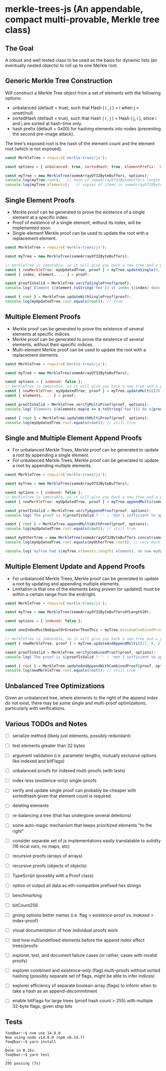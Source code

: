 # merkle-trees-js (An appendable, compact multi-provable, Merkle tree class)

## The Goal ##

A robust and well tested class to be used as the basis for dynamic lists (an eventually nested objects) to roll up to one Merkle root.


## Generic Merkle Tree Construction ##

Will construct a Merkle Tree object from a set of elements with the following options:

* unbalanced (default = true), such that Hash ( i , j ) = i when j = unset/null.
* sortedHash (default = true), such that Hash ( i , j ) = Hash ( j, i ), since i and j are sorted at hash-time only.
* hash prefix (default = 0x00) for hashing elements into nodes (preventing the second pre-image attack).

The tree's exposed root is the hash of the element count and the element root (which is not exposed).

```js
const MerkleTree = require('merkle-trees/js');

const options = { unbalanced: true, sortedHash: true, elementPrefix: '00' };

const myTree = new MerkleTree(someArrayOf32ByteBuffers, options);
console.log(myTree.root);   // hash of someArrayOf32ByteBuffers.length with element merkle root
console.log(myTree.elements);   // copies of items in someArrayOf32ByteBuffers
```


## Single Element Proofs ##

* Merkle proof can be generated to prove the existence of a single element at a specific index.
* Proof of existence of a single element, without its index, will be implemented soon.
* Single-element Merkle proof can be used to update the root with a replacement element.

```js
const MerkleTree = require('merkle-trees/js');

const myTree = new MerkleTree(someArrayOf32ByteBuffers);

// merkleTree is immutable, so it will give you back a new tree and a proof
const { newMerkleTree: myUpdatedTree, proof } = myTree.updateSingle(0, someNew32ByteBuffer);
const { index, element, ... } = proof;

const proofIsValid = MerkleTree.verifySingleProof(proof);
console.log(`Element ${element.toString('hex')} at index ${index} does ${proofIsValid ? '' : 'not'} exists.`); // it does

const { root } = MerkleTree.updateWithSingleProof(proof);
console.log(myUpdatedTree.root.equals(root)); // true
```


## Multiple Element Proofs ##

* Merkle proof can be generated to prove the existence of several elements at specific indices.
* Merkle proof can be generated to prove the existence of several elements, without their specific indices.
* Multi-element Merkle proof can be used to update the root with a replacement elements.

```js
const MerkleTree = require('merkle-trees/js');

const myTree = new MerkleTree(someArrayOf32ByteBuffers);

const options = { indexed: false };
// merkleTree is immutable, so it will give you back a new tree and a proof
const { newMerkleTree: myUpdatedTree, proof } = myTree.updateMulti([20, 9, 2], someArrayOf32ByteBuffersOfLength3, options);
const { elements, ... } = proof;

const proofIsValid = MerkleTree.verifyMultiProof(proof, options);
console.log(`Elements ${elements.map(e => e.toString('hex'))} do ${proofIsValid ? '' : 'not'} exist.`); // they do

const { root } = MerkleTree.updateWithMultiProof(proof, options);
console.log(myUpdatedTree.root.equals(root)); // still true
```


## Single and Multiple Element Append Proofs ##

* For unbalanced Merkle Trees, Merkle proof can be generated to update a root by appending a single element.
* For unbalanced Merkle Trees, Merkle proof can be generated to update a root by appending multiple elements.

```js
const MerkleTree = require('merkle-trees/js');

const myTree = new MerkleTree(someArrayOf32ByteBuffers);

const options = { indexed: false };
// merkleTree is immutable, so it will give you back a new tree and a proof
const { newMerkleTree: myUpdatedTree, proof } = myTree.appendMulti(someArrayOf32ByteBuffersOfLength4, options);

const proofIsValid = MerkleTree.verifyAppendProof(proof, options);
console.log(`The proof is ${proofIsValid ? '' : 'not'} sufficient to append items.`); // it is

const { root } = MerkleTree.appendMultiWithProof(proof, options);
console.log(myUpdatedTree.root.equals(root)); // still true

const myOtherTree = new MerkleTree(someArrayOf32ByteBuffers.concat(someArrayOf32ByteBuffersOfLength4));
console.log(myUpdatedTree.root.equals(myOtherTree.root)); // very much still true

console.log(`myTree had ${myTree.elements.length} elements, an now myUpdatedTree has ${myUpdatedTree.elements.length}.`);
```


## Multiple Element Update and Append Proofs ##

* For unbalanced Merkle Trees, Merkle proof can be generated to update a root by updating and appending multiple elements.
* Limitation is that one of the elements being proven (or updated) must be within a certain range from the end/right.

```js
const MerkleTree = require('merkle-trees/js');

const myTree = new MerkleTree(someArrayOf32ByteBuffersOfLength20);

const options = { indexed: false };

const oneIndexMustBeEqualOrGreaterThanThis = myTree.minimumCombinedProofIndex;  // 16 in this case

// merkleTree is immutable, so it will give you back a new tree and a proof
const { newMerkleTree, proof } = myTree.updateAndAppendMulti([17, 9, 2], ThreeBuffers, SixBuffers, options);

const proofIsValid = MerkleTree.verifyCombinedProof(proof, options);
console.log(`The proof is ${proofIsValid ? '' : 'not'} sufficient to update and append items.`); // it is

const { root } = MerkleTree.updateAndAppendWithCombinedProof(proof, options);
console.log(newMerkleTree.root.equals(root)); // still true
```


## Unbalanced Tree Optimizations ##

Given an unbalanced tree, where elements to the right of the append index do not exist, there may be some single and multi-proof optimizations, particularly with verifications.


## Various TODOs and Notes ##

- [ ] serialize method (likely just elements, possibly redundant)
- [ ] test elements greater than 32 bytes
- [ ] argument validation (i.e. parameter lengths, mutually exclusive options like indexed and bitFlags)
- [ ] unbalanced proofs for indexed multi-proofs (with tests)
- [ ] index-less (existence-only) single-proofs
- [ ] verify and update single proof can probably be cheaper with sortedHash given that element count is required
- [ ] deleting elements
- [ ] re-balancing a tree (that has undergone several deletions)
- [ ] some auto-magic mechanism that keeps prioritized elements "to the right"
- [ ] consider separate set of js implementations easily translatable to solidity (16 local vars, no maps, etc)
- [ ] recursive proofs (arrays of arrays)
- [ ] recursive proofs (objects of objects)
- [ ] TypeScript (possibly with a Proof class)
- [ ] option ot output all data as eth-compatible prefixed hex strings
- [ ] benchmarking
- [ ] bitCount256
- [ ] giving options better names (i.e. flag > existence-proof vs. indexed > index-proof)
- [ ] visual documentation of how individual proofs work
- [ ] test how null/undefined elements before the append index affect trees/proofs
- [ ] explorer, test, and document failure cases (or rather, cases with invalid proofs)
- [ ] explorer combined and existence-only (flag) multi-proofs without sorted hashing (possibly separate set of flags, might be able to infer indices)
- [ ] explorer efficiency of separate boolean-array (flags) to inform when to take a hash as an append-decommitment
- [ ] enable bitFlags for large trees (proof hash count > 255) with multiple 32-byte flags, given stop bits


## Tests ##

```console
foo@bar:~$ nvm use 14.8.0
Now using node v14.8.0 (npm v6.14.7)
foo@bar:~$ yarn install
...
Done in 0.16s.
foo@bar:~$ yarn test
...
295 passing (7s)
```

